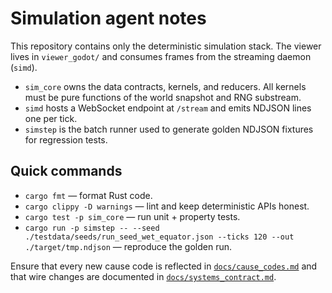 # Simulation agent notes

This repository contains only the deterministic simulation stack. The viewer lives in `viewer_godot/` and consumes frames from the streaming daemon (`simd`).

* `sim_core` owns the data contracts, kernels, and reducers. All kernels must be pure functions of the world snapshot and RNG substream.
* `simd` hosts a WebSocket endpoint at `/stream` and emits NDJSON lines one per tick.
* `simstep` is the batch runner used to generate golden NDJSON fixtures for regression tests.

## Quick commands

* `cargo fmt` — format Rust code.
* `cargo clippy -D warnings` — lint and keep deterministic APIs honest.
* `cargo test -p sim_core` — run unit + property tests.
* `cargo run -p simstep -- --seed ./testdata/seeds/run_seed_wet_equator.json --ticks 120 --out ./target/tmp.ndjson` — reproduce the golden run.

Ensure that every new cause code is reflected in [`docs/cause_codes.md`](cause_codes.md) and that wire changes are documented in [`docs/systems_contract.md`](systems_contract.md).
